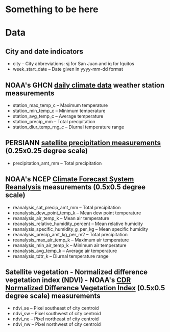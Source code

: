 # Something to be here

# Data

## City and date indicators
* city – City abbreviations: sj for San Juan and iq for Iquitos
* week_start_date – Date given in yyyy-mm-dd format

## NOAA's GHCN [daily climate data](https://www.ncei.noaa.gov/products/land-based-station/global-historical-climatology-network-daily) weather station measurements
* station_max_temp_c – Maximum temperature
* station_min_temp_c – Minimum temperature
* station_avg_temp_c – Average temperature
* station_precip_mm – Total precipitation
* station_diur_temp_rng_c – Diurnal temperature range

## PERSIANN [satellite precipitation measurements](https://www.ncei.noaa.gov/products/climate-data-records/precipitation-persiann) (0.25x0.25 degree scale)
* precipitation_amt_mm – Total precipitation

## NOAA's NCEP [Climate Forecast System Reanalysis](https://rda.ucar.edu/datasets/ds093.0/#metadata/detailed.html?_do=y) measurements (0.5x0.5 degree scale)
* reanalysis_sat_precip_amt_mm – Total precipitation
* reanalysis_dew_point_temp_k – Mean dew point temperature
* reanalysis_air_temp_k – Mean air temperature
* reanalysis_relative_humidity_percent – Mean relative humidity
* reanalysis_specific_humidity_g_per_kg – Mean specific humidity
* reanalysis_precip_amt_kg_per_m2 – Total precipitation
* reanalysis_max_air_temp_k – Maximum air temperature
* reanalysis_min_air_temp_k – Minimum air temperature
* reanalysis_avg_temp_k – Average air temperature
* reanalysis_tdtr_k – Diurnal temperature range

## Satellite vegetation - Normalized difference vegetation index (NDVI) - NOAA's [CDR Normalized Difference Vegetation Index](https://developers.google.com/earth-engine/datasets/catalog/NOAA_CDR_AVHRR_NDVI_V5) (0.5x0.5 degree scale) measurements
* ndvi_se – Pixel southeast of city centroid
* ndvi_sw – Pixel southwest of city centroid
* ndvi_ne – Pixel northeast of city centroid
* ndvi_nw – Pixel northwest of city centroid
